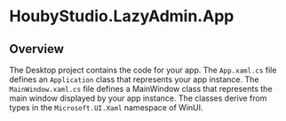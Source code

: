 ﻿# HoubyStudio.LazyAdmin.App

## Overview

The Desktop project contains the code for your app. The `App.xaml.cs` file defines an `Application` class that represents your app instance. The `MainWindow.xaml.cs` file defines a MainWindow class that represents the main window displayed by your app instance. The classes derive from types in the `Microsoft.UI.Xaml` namespace of WinUI.
